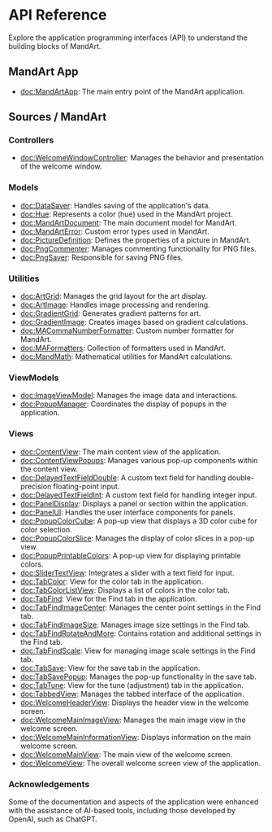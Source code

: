 # API Reference

Explore the application programming interfaces (API) to understand the building blocks of MandArt.

## MandArt App

- <doc:MandArtApp>: The main entry point of the MandArt application.

## Sources / MandArt

### Controllers

- <doc:WelcomeWindowController>: Manages the behavior and presentation of the welcome window.

### Models

- <doc:DataSaver>: Handles saving of the application's data.
- <doc:Hue>: Represents a color (hue) used in the MandArt project.
- <doc:MandArtDocument>: The main document model for MandArt.
- <doc:MandArtError>: Custom error types used in MandArt.
- <doc:PictureDefinition>: Defines the properties of a picture in MandArt.
- <doc:PngCommenter>: Manages commenting functionality for PNG files.
- <doc:PngSaver>: Responsible for saving PNG files.

### Utilities 

- <doc:ArtGrid>: Manages the grid layout for the art display.
- <doc:ArtImage>: Handles image processing and rendering.
- <doc:GradientGrid>: Generates gradient patterns for art.
- <doc:GradientImage>: Creates images based on gradient calculations.
- <doc:MACommaNumberFormatter>: Custom number formatter for MandArt.
- <doc:MAFormatters>: Collection of formatters used in MandArt.
- <doc:MandMath>: Mathematical utilities for MandArt calculations.

### ViewModels

- <doc:ImageViewModel>: Manages the image data and interactions.
- <doc:PopupManager>: Coordinates the display of popups in the application.

### Views

- <doc:ContentView>: The main content view of the application.
- <doc:ContentViewPopups>: Manages various pop-up components within the content view.
- <doc:DelayedTextFieldDouble>: A custom text field for handling double-precision floating-point input.
- <doc:DelayedTextFieldInt>: A custom text field for handling integer input.
- <doc:PanelDisplay>: Displays a panel or section within the application.
- <doc:PanelUI>: Handles the user interface components for panels.
- <doc:PopupColorCube>: A pop-up view that displays a 3D color cube for color selection.
- <doc:PopupColorSlice>: Manages the display of color slices in a pop-up view.
- <doc:PopupPrintableColors>: A pop-up view for displaying printable colors.
- <doc:SliderTextView>: Integrates a slider with a text field for input.
- <doc:TabColor>: View for the color tab in the application.
- <doc:TabColorListView>: Displays a list of colors in the color tab.
- <doc:TabFind>: View for the Find tab in the application.
- <doc:TabFindImageCenter>: Manages the center point settings in the Find tab.
- <doc:TabFindImageSize>: Manages image size settings in the Find tab.
- <doc:TabFindRotateAndMore>: Contains rotation and additional settings in the Find tab.
- <doc:TabFindScale>: View for managing image scale settings in the Find tab.
- <doc:TabSave>: View for the save tab in the application.
- <doc:TabSavePopup>: Manages the pop-up functionality in the save tab.
- <doc:TabTune>: View for the tune (adjustment) tab in the application.
- <doc:TabbedView>: Manages the tabbed interface of the application.
- <doc:WelcomeHeaderView>: Displays the header view in the welcome screen.
- <doc:WelcomeMainImageView>: Manages the main image view in the welcome screen.
- <doc:WelcomeMainInformationView>: Displays information on the main welcome screen.
- <doc:WelcomeMainView>: The main view of the welcome screen.
- <doc:WelcomeView>: The overall welcome screen view of the application.


### Acknowledgements

Some of the documentation and aspects of the application were enhanced with the assistance of AI-based tools, including those developed by OpenAI, such as ChatGPT.
